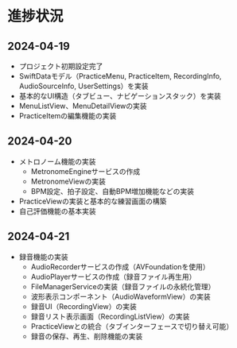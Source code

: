 # 進捗状況

## 2024-04-19

- プロジェクト初期設定完了
- SwiftDataモデル（PracticeMenu, PracticeItem, RecordingInfo, AudioSourceInfo, UserSettings）を実装
- 基本的なUI構造（タブビュー、ナビゲーションスタック）を実装
- MenuListView、MenuDetailViewの実装
- PracticeItemの編集機能の実装

## 2024-04-20

- メトロノーム機能の実装
  - MetronomeEngineサービスの作成
  - MetronomeViewの実装
  - BPM設定、拍子設定、自動BPM増加機能などの実装
- PracticeViewの実装と基本的な練習画面の構築
- 自己評価機能の基本実装

## 2024-04-21

- 録音機能の実装
  - AudioRecorderサービスの作成（AVFoundationを使用）
  - AudioPlayerサービスの作成（録音ファイル再生用）
  - FileManagerServiceの実装（録音ファイルの永続化管理）
  - 波形表示コンポーネント（AudioWaveformView）の実装
  - 録音UI（RecordingView）の実装
  - 録音リスト表示画面（RecordingListView）の実装
  - PracticeViewとの統合（タブインターフェースで切り替え可能）
  - 録音の保存、再生、削除機能の実装
